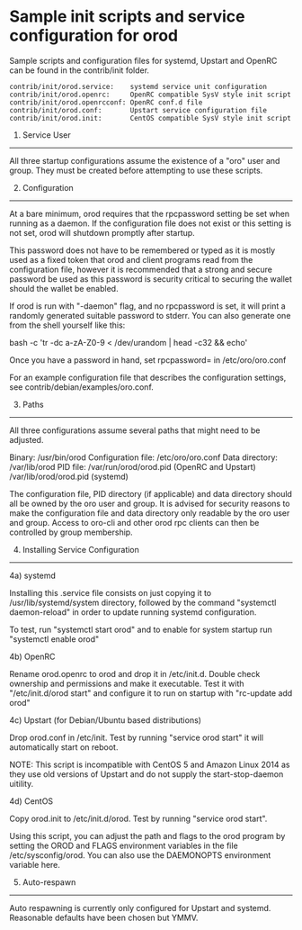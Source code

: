Sample init scripts and service configuration for orod
==========================================================

Sample scripts and configuration files for systemd, Upstart and OpenRC
can be found in the contrib/init folder.

    contrib/init/orod.service:    systemd service unit configuration
    contrib/init/orod.openrc:     OpenRC compatible SysV style init script
    contrib/init/orod.openrcconf: OpenRC conf.d file
    contrib/init/orod.conf:       Upstart service configuration file
    contrib/init/orod.init:       CentOS compatible SysV style init script

1. Service User
---------------------------------

All three startup configurations assume the existence of a "oro" user
and group.  They must be created before attempting to use these scripts.

2. Configuration
---------------------------------

At a bare minimum, orod requires that the rpcpassword setting be set
when running as a daemon.  If the configuration file does not exist or this
setting is not set, orod will shutdown promptly after startup.

This password does not have to be remembered or typed as it is mostly used
as a fixed token that orod and client programs read from the configuration
file, however it is recommended that a strong and secure password be used
as this password is security critical to securing the wallet should the
wallet be enabled.

If orod is run with "-daemon" flag, and no rpcpassword is set, it will
print a randomly generated suitable password to stderr.  You can also
generate one from the shell yourself like this:

bash -c 'tr -dc a-zA-Z0-9 < /dev/urandom | head -c32 && echo'

Once you have a password in hand, set rpcpassword= in /etc/oro/oro.conf

For an example configuration file that describes the configuration settings,
see contrib/debian/examples/oro.conf.

3. Paths
---------------------------------

All three configurations assume several paths that might need to be adjusted.

Binary:              /usr/bin/orod
Configuration file:  /etc/oro/oro.conf
Data directory:      /var/lib/orod
PID file:            /var/run/orod/orod.pid (OpenRC and Upstart)
                     /var/lib/orod/orod.pid (systemd)

The configuration file, PID directory (if applicable) and data directory
should all be owned by the oro user and group.  It is advised for security
reasons to make the configuration file and data directory only readable by the
oro user and group.  Access to oro-cli and other orod rpc clients
can then be controlled by group membership.

4. Installing Service Configuration
-----------------------------------

4a) systemd

Installing this .service file consists on just copying it to
/usr/lib/systemd/system directory, followed by the command
"systemctl daemon-reload" in order to update running systemd configuration.

To test, run "systemctl start orod" and to enable for system startup run
"systemctl enable orod"

4b) OpenRC

Rename orod.openrc to orod and drop it in /etc/init.d.  Double
check ownership and permissions and make it executable.  Test it with
"/etc/init.d/orod start" and configure it to run on startup with
"rc-update add orod"

4c) Upstart (for Debian/Ubuntu based distributions)

Drop orod.conf in /etc/init.  Test by running "service orod start"
it will automatically start on reboot.

NOTE: This script is incompatible with CentOS 5 and Amazon Linux 2014 as they
use old versions of Upstart and do not supply the start-stop-daemon uitility.

4d) CentOS

Copy orod.init to /etc/init.d/orod. Test by running "service orod start".

Using this script, you can adjust the path and flags to the orod program by
setting the OROD and FLAGS environment variables in the file
/etc/sysconfig/orod. You can also use the DAEMONOPTS environment variable here.

5. Auto-respawn
-----------------------------------

Auto respawning is currently only configured for Upstart and systemd.
Reasonable defaults have been chosen but YMMV.
